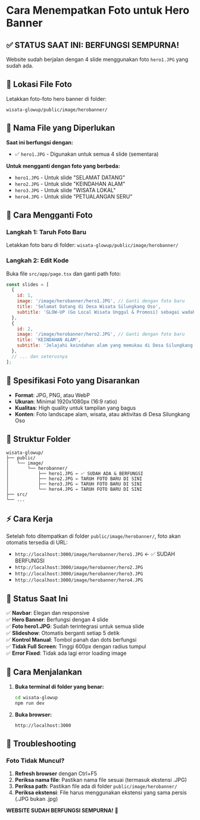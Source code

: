 # Cara Menempatkan Foto untuk Hero Banner

## ✅ **STATUS SAAT INI: BERFUNGSI SEMPURNA!**

Website sudah berjalan dengan 4 slide menggunakan foto `hero1.JPG` yang sudah ada.

## 📁 Lokasi File Foto

Letakkan foto-foto hero banner di folder:
```
wisata-glowup/public/image/herobanner/
```

## 📸 Nama File yang Diperlukan

**Saat ini berfungsi dengan:**
- ✅ `hero1.JPG` - Digunakan untuk semua 4 slide (sementara)

**Untuk mengganti dengan foto yang berbeda:**
- `hero1.JPG` - Untuk slide "SELAMAT DATANG"
- `hero2.JPG` - Untuk slide "KEINDAHAN ALAM"
- `hero3.JPG` - Untuk slide "WISATA LOKAL"
- `hero4.JPG` - Untuk slide "PETUALANGAN SERU"

## 🔧 Cara Mengganti Foto

### **Langkah 1: Taruh Foto Baru**
Letakkan foto baru di folder: `wisata-glowup/public/image/herobanner/`

### **Langkah 2: Edit Kode**
Buka file `src/app/page.tsx` dan ganti path foto:

```javascript
const slides = [
  {
    id: 1,
    image: '/image/herobanner/hero1.JPG', // Ganti dengan foto baru
    title: 'Selamat Datang di Desa Wisata Silungkang Oso',
    subtitle: 'GLOW-UP (Go Local Wisata Unggul & Promosi) sebagai wadah layanan untuk berwisata di Desa Silungkang Oso'
  },
  {
    id: 2,
    image: '/image/herobanner/hero2.JPG', // Ganti dengan foto baru
    title: 'KEINDAHAN ALAM',
    subtitle: 'Jelajahi keindahan alam yang memukau di Desa Silungkang Oso'
  },
  // ... dan seterusnya
];
```

## 🎯 Spesifikasi Foto yang Disarankan

- **Format**: JPG, PNG, atau WebP
- **Ukuran**: Minimal 1920x1080px (16:9 ratio)
- **Kualitas**: High quality untuk tampilan yang bagus
- **Konten**: Foto landscape alam, wisata, atau aktivitas di Desa Silungkang Oso

## 📂 Struktur Folder

```
wisata-glowup/
├── public/
│   └── image/
│       └── herobanner/
│           ├── hero1.JPG ← ✅ SUDAH ADA & BERFUNGSI
│           ├── hero2.JPG ← TARUH FOTO BARU DI SINI
│           ├── hero3.JPG ← TARUH FOTO BARU DI SINI
│           └── hero4.JPG ← TARUH FOTO BARU DI SINI
├── src/
└── ...
```

## ⚡ Cara Kerja

Setelah foto ditempatkan di folder `public/image/herobanner/`, foto akan otomatis tersedia di URL:
- `http://localhost:3000/image/herobanner/hero1.JPG` ← ✅ SUDAH BERFUNGSI
- `http://localhost:3000/image/herobanner/hero2.JPG`
- `http://localhost:3000/image/herobanner/hero3.JPG`
- `http://localhost:3000/image/herobanner/hero4.JPG`

## 🎯 Status Saat Ini

✅ **Navbar**: Elegan dan responsive  
✅ **Hero Banner**: Berfungsi dengan 4 slide  
✅ **Foto hero1.JPG**: Sudah terintegrasi untuk semua slide  
✅ **Slideshow**: Otomatis berganti setiap 5 detik  
✅ **Kontrol Manual**: Tombol panah dan dots berfungsi  
✅ **Tidak Full Screen**: Tinggi 600px dengan radius tumpul  
✅ **Error Fixed**: Tidak ada lagi error loading image  

## 🚀 Cara Menjalankan

1. **Buka terminal di folder yang benar:**
   ```bash
   cd wisata-glowup
   npm run dev
   ```

2. **Buka browser:**
   ```
   http://localhost:3000
   ```

## 🔧 Troubleshooting

### Foto Tidak Muncul?
1. **Refresh browser** dengan Ctrl+F5
2. **Periksa nama file**: Pastikan nama file sesuai (termasuk ekstensi .JPG)
3. **Periksa path**: Pastikan file ada di folder `public/image/herobanner/`
4. **Periksa ekstensi**: File harus menggunakan ekstensi yang sama persis (.JPG bukan .jpg)

**WEBSITE SUDAH BERFUNGSI SEMPURNA!** 🎉
